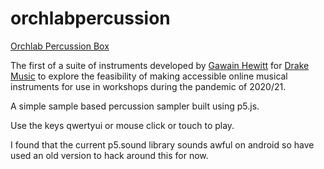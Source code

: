 # orchlabpercussion

[Orchlab Percussion Box](https://orchlabpercussion.netlify.app/)


The first of a suite of instruments developed by [Gawain Hewitt](http://www.gawainhewitt.co.uk) for [Drake Music](http://www.drakemusic.org) to explore the feasibility of making accessible online musical instruments for use in workshops during the pandemic of 2020/21.


A simple sample based percussion sampler built using p5.js.


Use the keys qwertyui or mouse click or touch to play.

I found that the current p5.sound library sounds awful on android so have used an old version to hack around this for now.
